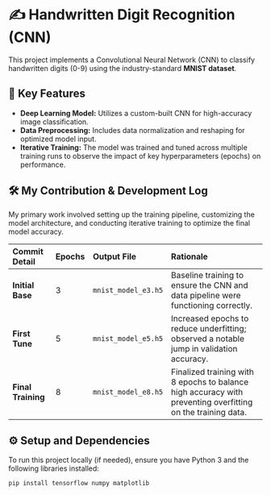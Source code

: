 # ✍️ Handwritten Digit Recognition (CNN)

This project implements a Convolutional Neural Network (CNN) to classify handwritten digits (0-9) using the industry-standard **MNIST dataset**.

## 🚀 Key Features
* **Deep Learning Model:** Utilizes a custom-built CNN for high-accuracy image classification.
* **Data Preprocessing:** Includes data normalization and reshaping for optimized model input.
* **Iterative Training:** The model was trained and tuned across multiple training runs to observe the impact of key hyperparameters (epochs) on performance.

## 🛠 My Contribution & Development Log

My primary work involved setting up the training pipeline, customizing the model architecture, and conducting iterative training to optimize the final model accuracy.

| Commit Detail | Epochs | Output File | Rationale |
| :--- | :--- | :--- | :--- |
| **Initial Base** | 3 | `mnist_model_e3.h5` | Baseline training to ensure the CNN and data pipeline were functioning correctly. |
| **First Tune** | 5 | `mnist_model_e5.h5` | Increased epochs to reduce underfitting; observed a notable jump in validation accuracy. |
| **Final Training** | 8 | `mnist_model_e8.h5` | Finalized training with 8 epochs to balance high accuracy with preventing overfitting on the training data. |

## ⚙️ Setup and Dependencies

To run this project locally (if needed), ensure you have Python 3 and the following libraries installed:

```bash
pip install tensorflow numpy matplotlib